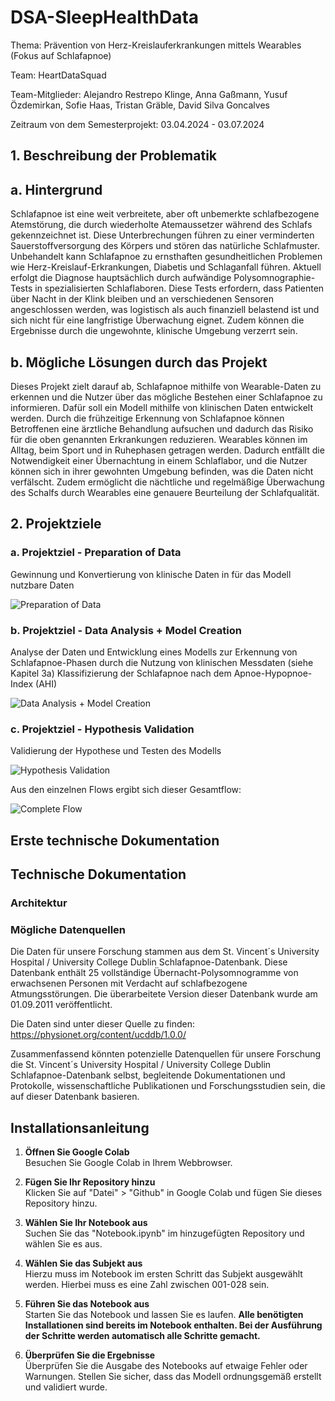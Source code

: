 # DSA-SleepHealthData

Thema: Prävention von Herz-Kreislauferkrankungen mittels Wearables (Fokus
auf Schlafapnoe)

Team: HeartDataSquad

Team-Mitglieder: Alejandro Restrepo Klinge,
Anna Gaßmann,
Yusuf Özdemirkan,
Sofie Haas,
Tristan Gräble,
David Silva Goncalves

Zeitraum von dem Semesterprojekt: 03.04.2024 - 03.07.2024 

## 1. Beschreibung der Problematik
## a. Hintergrund
Schlafapnoe ist eine weit verbreitete, aber oft unbemerkte schlafbezogene Atemstörung, die durch wiederholte Atemaussetzer während des Schlafs gekennzeichnet ist.
Diese Unterbrechungen führen zu einer verminderten Sauerstoffversorgung des Körpers und stören das natürliche Schlafmuster.
Unbehandelt kann Schlafapnoe zu ernsthaften gesundheitlichen Problemen wie Herz-Kreislauf-Erkrankungen, Diabetis und Schlaganfall führen.
Aktuell erfolgt die Diagnose hauptsächlich durch aufwändige Polysomnographie-Tests in spezialisierten Schlaflaboren. Diese Tests erfordern, dass Patienten über Nacht in der Klink bleiben und an verschiedenen Sensoren angeschlossen werden, was logistisch als auch finanziell belastend ist und sich nicht für eine langfristige Überwachung eignet. Zudem können die Ergebnisse durch die ungewohnte, klinische Umgebung verzerrt sein.

## b. Mögliche Lösungen durch das Projekt
Dieses Projekt zielt darauf ab, Schlafapnoe mithilfe von Wearable-Daten zu erkennen und die Nutzer über das mögliche Bestehen einer Schlafapnoe zu informieren. Dafür soll ein Modell mithilfe von klinischen Daten entwickelt werden. Durch die frühzeitige Erkennung von Schlafapnoe können Betroffenen eine ärztliche Behandlung aufsuchen und dadurch das Risiko für die oben genannten Erkrankungen reduzieren. Wearables können im Alltag, beim Sport und in Ruhephasen getragen werden. Dadurch entfällt die Notwendigkeit einer Übernachtung in einem Schlaflabor, und die Nutzer können sich in ihrer gewohnten Umgebung befinden, was die Daten nicht verfälscht. Zudem ermöglicht die nächtliche und regelmäßige Überwachung des Schalfs durch Wearables eine genauere Beurteilung der Schlafqualität.

## 2. Projektziele

### a. Projektziel - Preparation of Data
Gewinnung und Konvertierung von klinische Daten in für das Modell nutzbare Daten

![Preparation of Data](https://raw.githubusercontent.com/AnnaGass/DSA-SleepHealthData/c90d1071f9640b0ab6695decd131f6dafb6a4f42/Flow1.drawio.png)

### b. Projektziel - Data Analysis + Model Creation
Analyse der Daten und Entwicklung eines Modells zur Erkennung von Schlafapnoe-Phasen durch die Nutzung von klinischen Messdaten (siehe Kapitel 3a)
Klassifizierung der Schlafapnoe nach dem Apnoe-Hypopnoe-Index (AHI)

![Data Analysis + Model Creation](https://github.com/AnnaGass/DSA-SleepHealthData/blob/34ccfd4f38311f0dfc050df18122f38fbaeb79b6/flows/Flow2.drawio.png)


### c. Projektziel - Hypothesis Validation
Validierung der Hypothese und Testen des Modells

![Hypothesis Validation](https://github.com/AnnaGass/DSA-SleepHealthData/blob/354c2d079c5b08daed40b96d017ccceba6922886/Flow3.drawio.png)


Aus den einzelnen Flows ergibt sich dieser Gesamtflow: 

![Complete Flow](https://github.com/AnnaGass/DSA-SleepHealthData/blob/354c2d079c5b08daed40b96d017ccceba6922886/CompleteFlow.drawio.png)

## Erste technische Dokumentation


## Technische Dokumentation
### Architektur
### Mögliche Datenquellen
Die Daten für unsere Forschung stammen aus dem St. Vincent´s University Hospital / University College Dublin Schlafapnoe-Datenbank. Diese Datenbank enthält 25 vollständige Übernacht-Polysomnogramme von erwachsenen Personen mit Verdacht auf schlafbezogene Atmungsstörungen. Die überarbeitete Version dieser Datenbank wurde am 01.09.2011 veröffentlicht. 

Die Daten sind unter dieser Quelle zu finden: https://physionet.org/content/ucddb/1.0.0/

Zusammenfassend könnten potenzielle Datenquellen für unsere Forschung die St. Vincent´s University Hospital / University College Dublin Schlafapnoe-Datenbank selbst, begleitende Dokumentationen und Protokolle, wissenschaftliche Publikationen und Forschungsstudien sein, die auf dieser Datenbank basieren.

## Installationsanleitung

1. **Öffnen Sie Google Colab**  
   Besuchen Sie Google Colab in Ihrem Webbrowser.

2. **Fügen Sie Ihr Repository hinzu**  
   Klicken Sie auf "Datei" > "Github" in Google Colab und fügen Sie dieses Repository hinzu.

3. **Wählen Sie Ihr Notebook aus**  
   Suchen Sie das "Notebook.ipynb" im hinzugefügten Repository und wählen Sie es aus.

4. **Wählen Sie das Subjekt aus**  
   Hierzu muss im Notebook im ersten Schritt das Subjekt ausgewählt werden. Hierbei muss es eine Zahl zwischen 001-028 sein.

6. **Führen Sie das Notebook aus**  
   Starten Sie das Notebook und lassen Sie es laufen. **Alle benötigten Installationen sind bereits im Notebook enthalten. Bei der Ausführung der Schritte werden automatisch alle Schritte gemacht.**

7. **Überprüfen Sie die Ergebnisse**  
   Überprüfen Sie die Ausgabe des Notebooks auf etwaige Fehler oder Warnungen. Stellen Sie sicher, dass das Modell ordnungsgemäß erstellt und validiert wurde.


